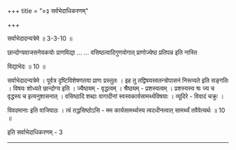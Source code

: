 +++
title = "०३ सर्वभेदाधिकरणम्"

+++

सर्वाभेदादन्यत्रेमे ॥ 3-3-10 ॥

छान्दोग्यवाजसनेयकयोः प्राणविद्या ... ... वसिष्ठत्वादिगुणयोगात् प्राणोज्येष्ठ प्रतिपन्न इति नास्ति

विद्याभेदः ॥ 10 ॥

सर्वाभेदादन्यत्रेमे । पूर्वत्र दृष्टिविशेषणतया प्राणः प्रस्तुतः । इह तु तद्विषयस्वतन्त्रोपासनं निरूप्यते इति सङ्गतिः । विषयः शोध्यते छान्दोग्य इति । ज्यैष्ठ्यम् - वृद्धत्वम् । श्रैष्ठ्यम् - प्रशस्यत्वम् । प्रशस्यस्य श्रः ज्य च वृद्धस्य च इत्यनुशासनात् । वसिष्ठादि शब्दाः वागादीनां स्वस्वकार्यसामर्थ्यविषयाः । व्यूदिरे - विवादं चक्रुः ।

विवदमानाः इति वाजिपाठः । त्वं तद्धसिष्ठोऽसि - मम कार्यसामर्थ्यस्य त्वदधीनत्वात् सामर्थ्यं तवैवेत्यर्थः ॥ 10 ॥

इति सर्वाभेदाधिकरणम् - 3

-----

